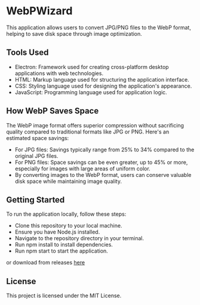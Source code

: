 # WebPWizard

This application allows users to convert JPG/PNG files to the WebP format, helping to save disk space through image optimization.

## Tools Used
 - Electron: Framework used for creating cross-platform desktop applications with web technologies.
 - HTML: Markup language used for structuring the application interface.
 - CSS: Styling language used for designing the application's appearance.
 - JavaScript: Programming language used for application logic.

## How WebP Saves Space
The WebP image format offers superior compression without sacrificing quality compared to traditional formats like JPG or PNG. Here's an estimated space savings:

- For JPG files: Savings typically range from 25% to 34% compared to the original JPG files.
- For PNG files: Space savings can be even greater, up to 45% or more, especially for images with large areas of uniform color.
- By converting images to the WebP format, users can conserve valuable disk space while maintaining image quality.

## Getting Started
To run the application locally, follow these steps:

- Clone this repository to your local machine.
- Ensure you have Node.js installed.
- Navigate to the repository directory in your terminal.
- Run npm install to install dependencies.
- Run npm start to start the application.

or download from releases [here](https://github.com/Lariw/WebPWizard/releases)


## License
This project is licensed under the MIT License.
